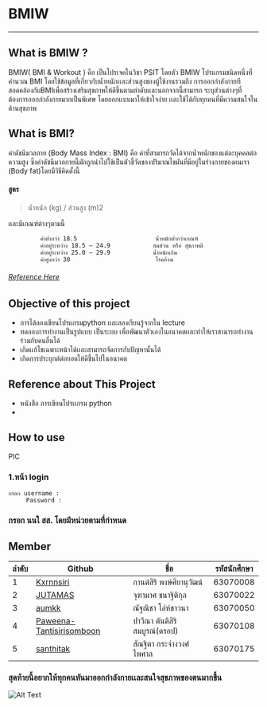 # BMIW
---
## What is BMIW ?
 BMIW( BMI & Workout ) คือ เป็นโปรเจคในวิชา PSIT โดยตัว BMIW โปรแกรมชนิดหนึ่งที่คำนวณ BMI โดยใช้ข้อมูลที่เกี่ยวกับน้ำหนักเเละส่วนสูงของผู้ใช้งานรวมถึง การออกกำลังกายทีสอดคล้องกับBMIเพื่อสร้างเสริมสุขภาพให้ดีขึ้นตามลำดับเเละนอกจากนี้สามารถ ระบุส่วนต่างๆที่ต้องการออกกำลังกายมากเป็นพิเศษ โดยออกเเบบมาให้เข้าใจง่าย เเละใช้ได้กับทุกคนที่มีความสนใจในด้านสุขภาพ
## What is BMI?
 ค่าดัชนีมวลกาย (Body Mass Index : BMI) คือ ค่าที่สามารถวัดได้จากน้ำหนักของแต่ละบุคคลต่อความสูง ซึ่งค่าดัชนีมวลกายนี้มักถูกนำไปใช้เป็นตัวชี้วัดของปริมาณไขมันที่มีอยู่ในร่างกายของคนเรา (Body fat)โดยมีวิธีคิดดั้งนี้
  #### สูตร
  >  น้ำหนัก (kg) / ส่วนสูง (m)2  
  
  เเละมีเกณฑ์ต่างๆตามนี้
  >
             ค่าต่ำกว่า 18.5                      น้ำหนักต่ำกว่าเกณฑ์
             ค่าอยู่ระหว่าง 18.5 – 24.9            สมส่วน หรือ สุขภาพดี
             ค่าอยู่ระหว่าง 25.0 – 29.9            น้ำหนักเกิน
             ค่าสูงกว่า 30                        โรคอ้วน
  
###### [Reference Here](https://th.wikipedia.org/wiki/%E0%B8%94%E0%B8%B1%E0%B8%8A%E0%B8%99%E0%B8%B5%E0%B8%A1%E0%B8%A7%E0%B8%A5%E0%B8%81%E0%B8%B2%E0%B8%A2)

 ## Objective of this project
  - การได้ลองเขียนโปรแกรมpython เเละลองเรียนรู้จากใน lecture
  - ทดลองการทำงานเป็นรูปแบบ เป็นระบบ เพื่อพัฒนาตัวเองในอนาคตเเละทำให้เราสามารถทำงานร่วมกับคนอื่นได้
  - เกิดเเก้ไขเฉพาะหน้าได้เเละสามารถจัดการกับปัญหานั้นได้
  - เกิดการประยุกต์ต่อยอดให้ดีขึ้นไปในอนาคต
 ## Reference about This Project  
  - หนังสือ การเขียนโปรเเกรม python
  -

 ## How to use
 
PIC

### 1.หน้า login
    กรอก username :
         Password :
### กรอก นนใ สส. โดยมีหน่วยตามที่กำหนด

 
 
 
 
 
 
 
 
 
 
 
 
 
 
 
 
 
 
 ## Member
 ลำดับ  | Github  | ชื่อ  | รหัสนักศึกษา   |
 -----|-----|-----|----|
 1|[Kxrnnsiri](https://github.com/Kxrnnsiri)| กานต์สิริ พงษ์ศิยานุวัฒน์   | 63070008
 2| [JUTAMAS](https://github.com/JUTAMAS2544)|จุฑามาศ ชนาฐิติกุล       | 63070022
 3| [aumkk](https://github.com/aumkk)|ณัฐณิชา โล่ห์ชาวนา      | 63070050
 4|[Paweena-Tantisirisomboon](https://github.com/Paweena-Tantisirisomboon)|ปาวีณา ตันติสิริสมบูรณ์(ดรอป)     |63070108
 5| [santhitak](https://github.com/santhitak)|สัณฐิตา กระจ่างวงศ์ไพศาล |63070175

 
 ### สุดท้ายนี้อยากให้ทุกคนหันมาออกกำลังกายเเละสนใจสุขภาพของตนมากขึ้น
 ![Alt Text](https://media1.tenor.com/images/1cc365efffaeded5f73a7371d58f8ecb/tenor.gif?itemid=10295377)
 
